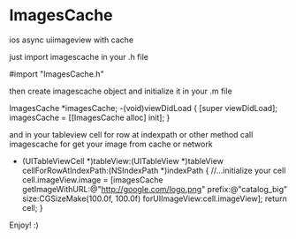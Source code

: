 ImagesCache
===========

ios async uiimageview with cache

just import imagescache in your .h file

#import "ImagesCache.h"

then create imagescache object and initialize it in your .m file

ImagesCache *imagesCache;
-(void)viewDidLoad
{
  [super viewDidLoad];
  imagesCache = [[ImagesCache alloc] init];
}

and in your tableview cell for row at indexpath or other method call imagescache for get your image from cache or network

- (UITableViewCell *)tableView:(UITableView *)tableView cellForRowAtIndexPath:(NSIndexPath *)indexPath
{
  //...initialize your cell
  cell.imageView.image = [imagesCache getImageWithURL:@"http://google.com/logo.png"
                                               prefix:@"catalog_big"
                                                 size:CGSizeMake(100.0f, 100.0f)
                                       forUIImageView:cell.imageView];
  return cell;
}

Enjoy! :)

